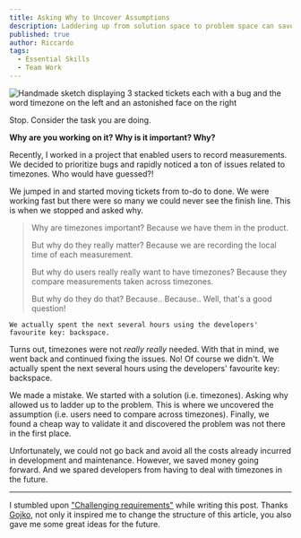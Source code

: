 ```yaml
---
title: Asking Why to Uncover Assumptions
description: Laddering up from solution space to problem space can save a ton of money (and timezones).
published: true
author: Riccardo
tags:
  - Essential Skills
  - Team Work
---
```


![Handmade sketch displaying 3 stacked tickets each with a bug and the word timezone on the left and an astonished face on the right](/images/tickets.png)

Stop. Consider the task you are doing.

**Why are you working on it? Why is it important? Why?**

Recently, I worked in a project that enabled users to record measurements. We decided to prioritize bugs and rapidly noticed a ton of issues related to timezones. Who would have guessed?!

We jumped in and started moving tickets from to-do to done. We were working fast but there were so many we could never see the finish line. This is when we stopped and asked why.

> Why are timezones important?
> Because we have them in the product.
>
> But why do they really matter?
> Because we are recording the local time of each measurement.
>
> But why do users really really want to have timezones?
> Because they compare measurements taken across timezones.
>
> But why do they do that?
> Because.. Because.. Well, that's a good question!

```pullquote
We actually spent the next several hours using the developers' favourite key: backspace.
```
Turns out, timezones were not *really really* needed. With that in mind, we went back and continued fixing the issues. No! Of course we didn't. We actually spent the next several hours using the developers' favourite key: backspace.

We made a mistake. We started with a solution (i.e. timezones). Asking why allowed us to ladder up to the problem. This is where we uncovered the assumption (i.e. users need to compare across timezones). Finally, we found a cheap way to validate it and discovered the problem was not there in the first place.

Unfortunately, we could not go back and avoid all the costs already incurred in development and maintenance. However, we saved money going forward. And we spared developers from having to deal with timezones in the future.

---

I stumbled upon ["Challenging requirements"](https://vimeo.com/31715562) while writing this post. Thanks [Gojko](https://gojko.net), not only it inspired me to change the structure of this article, you also gave me some great ideas for the future.
